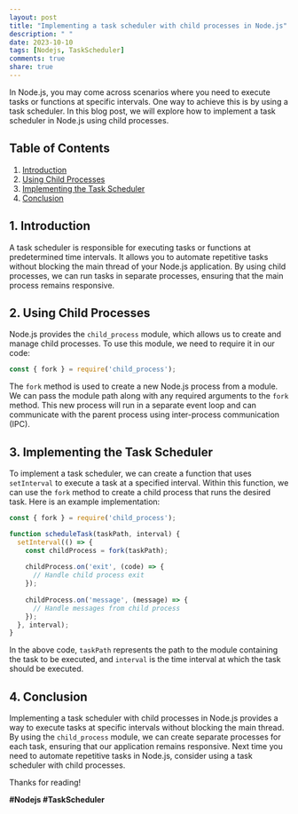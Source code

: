 ```yaml
---
layout: post
title: "Implementing a task scheduler with child processes in Node.js"
description: " "
date: 2023-10-10
tags: [Nodejs, TaskScheduler]
comments: true
share: true
---
```


In Node.js, you may come across scenarios where you need to execute tasks or functions at specific intervals. One way to achieve this is by using a task scheduler. In this blog post, we will explore how to implement a task scheduler in Node.js using child processes.

## Table of Contents
1. [Introduction](#introduction)
2. [Using Child Processes](#using-child-processes)
3. [Implementing the Task Scheduler](#implementing-the-task-scheduler)
4. [Conclusion](#conclusion)

## 1. Introduction <a name="introduction"></a>
A task scheduler is responsible for executing tasks or functions at predetermined time intervals. It allows you to automate repetitive tasks without blocking the main thread of your Node.js application. By using child processes, we can run tasks in separate processes, ensuring that the main process remains responsive.

## 2. Using Child Processes <a name="using-child-processes"></a>
Node.js provides the `child_process` module, which allows us to create and manage child processes. To use this module, we need to require it in our code:

```javascript
const { fork } = require('child_process');
```

The `fork` method is used to create a new Node.js process from a module. We can pass the module path along with any required arguments to the `fork` method. This new process will run in a separate event loop and can communicate with the parent process using inter-process communication (IPC).

## 3. Implementing the Task Scheduler <a name="implementing-the-task-scheduler"></a>
To implement a task scheduler, we can create a function that uses `setInterval` to execute a task at a specified interval. Within this function, we can use the `fork` method to create a child process that runs the desired task. Here is an example implementation:

```javascript
const { fork } = require('child_process');

function scheduleTask(taskPath, interval) {
  setInterval(() => {
    const childProcess = fork(taskPath);
  
    childProcess.on('exit', (code) => {
      // Handle child process exit
    });
  
    childProcess.on('message', (message) => {
      // Handle messages from child process
    });
  }, interval);
}
```

In the above code, `taskPath` represents the path to the module containing the task to be executed, and `interval` is the time interval at which the task should be executed.

## 4. Conclusion <a name="conclusion"></a>
Implementing a task scheduler with child processes in Node.js provides a way to execute tasks at specific intervals without blocking the main thread. By using the `child_process` module, we can create separate processes for each task, ensuring that our application remains responsive. Next time you need to automate repetitive tasks in Node.js, consider using a task scheduler with child processes.

Thanks for reading!

**#Nodejs #TaskScheduler**